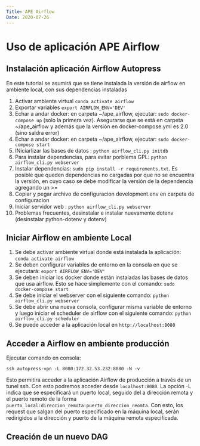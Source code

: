 ```yaml
---
Title: APE Airflow
Date: 2020-07-26
---
```



# Uso de aplicación APE Airflow

## Instalación aplicación Airflow Autopress
En este tutorial se asumirá que se tiene instalada la versión de airflow en ambiente local, con sus dependencias instaladas

1. Activar ambiente virtual ```conda activate airflow```
2. Exportar variables ```export AIRFLOW_ENV='DEV'```
3. Echar a andar docker: en carpeta ~/ape_airflow, ejecutar: ```sudo docker-compose up``` (solo la primera vez). Asegurarse que se está en carpeta ~/ape_airflow y además que la versión en docker-compose.yml es 2.0 (sino saldra error)
4. Echar a andar docker: en carpeta ~/ape_airflow, ejecutar: ```sudo docker-compose start```
5. INiciarlizar las bases de datos : ```python airflow_cli.py initdb```
6. Para instalar dependencias, para evitar porblema GPL: ```python airflow_cli.py webserver```
7. Instalar dependencias: ```sudo pip install -r requirements.txt```. Es posible que queden dependencias no cargadas por que no se encuentra la versión, en cuyo caso se debe modificar la versión de la dependencia agregando un >=
8. Copiar y pegar archivo de configuracion development.env en carpeta de configuracion
9. Iniciar servidor web : ```python airflow_cli.py webserver```
10. Problemas frecuentes, desinstalar e instalar nuevamente dotenv (desinstalar python-dotenv y dotenv)

## Iniciar Airflow en ambiente Local

1. Se debe activar ambiente virtual donde está instalada la aplicación: ```conda activate airflow```
2. Se deben configurar variables de entorno en la consola en que se ejecutará: ```export AIRFLOW_ENV='DEV'```
3. Se deben iniciar los docker donde están instaladas las bases de datos que usa airflow. Esto se hace simplemente con el comando: ```sudo docker-compose start```
4. Se debe iniciar el webserver con el siguiente comando: ```python airflow_cli.py webserver```
5. Se debe abrir una nueva consola, configurar misma variable de entorno y luego iniciar el scheduler de airflow con el siguiente comando: ```python airflow_cli.py scheduler```
6. Se puede acceder a la aplicación local en ```http://localhost:8080```

## Acceder a Airflow en ambiente producción

Ejecutar comando en consola: 
```
ssh autopress-vpn -L 8080:172.32.53.232:8080 -N -v 
```
Esto permitira acceder a la aplicación Airflow de producción a través de un tunel ssh. Con esto podremos acceder desde ```localhost:8080```. La opción -L indica que se especificará un puerto local, seguido del a dirección remota y el puerto remoto de la forma ```puerto_local:direccion_remota:puerto_direccion_reomta```. Con esto, los request que salgan del puerto especificado en la máquina local, serán redirigidos a la dirección y puerto de la máquina remota especificada.


## Creación de un nuevo DAG



